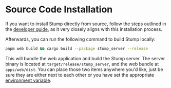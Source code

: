 # Source Code Installation

If you want to install Stump directly from source, follow the steps outlined in the [developer guide](/contributing), as it very closely aligns with this installation process.

Afterwards, you can run the following command to build Stump locally:

```bash
pnpm web build && cargo build --package stump_server --release
```

This will bundle the web application and build the Stump server. The server binary is located at `target/release/stump_server`, and the web bundle at `apps/web/dist`. You can place those two items anywhere you'd like, just be sure they are either next to each other or you have set the appropriate [environment variable](/guides/configuration#stump_client_dir).
